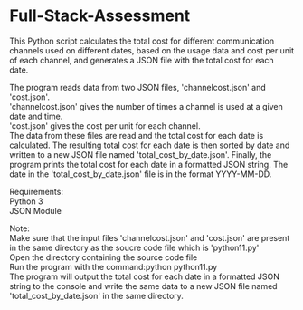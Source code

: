 # Full-Stack-Assessment 

This Python script calculates the total cost for different communication channels used on different dates, based on the usage data and cost per unit of each channel, and generates a JSON file with the total cost for each date.

The program reads data from two JSON files, 'channelcost.json' and 'cost.json'.  
'channelcost.json' gives the number of times a channel is used at a given date and time.  
'cost.json' gives the cost per unit for each channel.  
The data from these files are read and the total cost for each date is calculated. The resulting total cost for each date is then sorted by date and written to a new JSON file named 'total_cost_by_date.json'. Finally, the program prints the total cost for each date in a formatted JSON string. The date in the 'total_cost_by_date.json' file is in the format YYYY-MM-DD.

Requirements:  
Python 3  
JSON Module
  
  
Note:  
Make sure that the input files 'channelcost.json' and 'cost.json' are present in the same directory as the soucre code file which is 'python11.py'  
Open the directory containing the source code file  
Run the program with the command:python python11.py  
The program will output the total cost for each date in a formatted JSON string to the console and write the same data to a new JSON file named 'total_cost_by_date.json' in the same directory.
  
  
  
